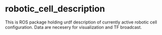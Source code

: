 # robotic_cell_description
This is ROS package holding urdf description of currently active robotic cell configuration. Data are necesery for visualization and TF broadcast.
